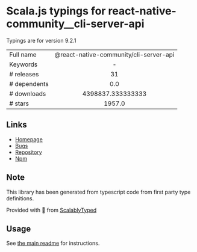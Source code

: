 
# Scala.js typings for react-native-community__cli-server-api

Typings are for version 9.2.1



|                    |                 |
| ------------------ | :-------------: |
| Full name          | @react-native-community/cli-server-api |
| Keywords           | - |
| # releases         | 31 |
| # dependents       | 0.0 |
| # downloads        | 4398837.333333333 |
| # stars            | 1957.0 |

## Links
- [Homepage](https://github.com/react-native-community/cli/tree/master/packages/cli-server-api)
- [Bugs](https://github.com/react-native-community/cli/issues)
- [Repository](https://github.com/react-native-community/cli)
- [Npm](https://www.npmjs.com/package/%40react-native-community%2Fcli-server-api)
    


## Note
This library has been generated from typescript code from first party type definitions.

Provided with :purple_heart: from [ScalablyTyped](https://github.com/oyvindberg/ScalablyTyped)

## Usage
See [the main readme](../../readme.md) for instructions.


